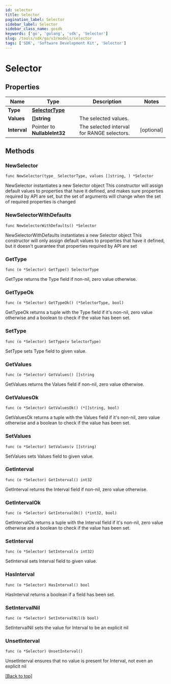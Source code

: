 ```yaml
---
id: selector
title: Selector
pagination_label: Selector
sidebar_label: Selector
sidebar_class_name: gosdk
keywords: ['go', 'golang', 'sdk', 'Selector'] 
slug: /tools/sdk/go/v3/models/selector
tags: ['SDK', 'Software Development Kit', 'Selector']
---
```


# Selector

## Properties

Name | Type | Description | Notes
------------ | ------------- | ------------- | -------------
**Type** | [**SelectorType**](SelectorType) |  | 
**Values** | **[]string** | The selected values.  | 
**Interval** | Pointer to **NullableInt32** | The selected interval for RANGE selectors.  | [optional] 

## Methods

### NewSelector

`func NewSelector(type_ SelectorType, values []string, ) *Selector`

NewSelector instantiates a new Selector object
This constructor will assign default values to properties that have it defined,
and makes sure properties required by API are set, but the set of arguments
will change when the set of required properties is changed

### NewSelectorWithDefaults

`func NewSelectorWithDefaults() *Selector`

NewSelectorWithDefaults instantiates a new Selector object
This constructor will only assign default values to properties that have it defined,
but it doesn't guarantee that properties required by API are set

### GetType

`func (o *Selector) GetType() SelectorType`

GetType returns the Type field if non-nil, zero value otherwise.

### GetTypeOk

`func (o *Selector) GetTypeOk() (*SelectorType, bool)`

GetTypeOk returns a tuple with the Type field if it's non-nil, zero value otherwise
and a boolean to check if the value has been set.

### SetType

`func (o *Selector) SetType(v SelectorType)`

SetType sets Type field to given value.


### GetValues

`func (o *Selector) GetValues() []string`

GetValues returns the Values field if non-nil, zero value otherwise.

### GetValuesOk

`func (o *Selector) GetValuesOk() (*[]string, bool)`

GetValuesOk returns a tuple with the Values field if it's non-nil, zero value otherwise
and a boolean to check if the value has been set.

### SetValues

`func (o *Selector) SetValues(v []string)`

SetValues sets Values field to given value.


### GetInterval

`func (o *Selector) GetInterval() int32`

GetInterval returns the Interval field if non-nil, zero value otherwise.

### GetIntervalOk

`func (o *Selector) GetIntervalOk() (*int32, bool)`

GetIntervalOk returns a tuple with the Interval field if it's non-nil, zero value otherwise
and a boolean to check if the value has been set.

### SetInterval

`func (o *Selector) SetInterval(v int32)`

SetInterval sets Interval field to given value.

### HasInterval

`func (o *Selector) HasInterval() bool`

HasInterval returns a boolean if a field has been set.

### SetIntervalNil

`func (o *Selector) SetIntervalNil(b bool)`

 SetIntervalNil sets the value for Interval to be an explicit nil

### UnsetInterval
`func (o *Selector) UnsetInterval()`

UnsetInterval ensures that no value is present for Interval, not even an explicit nil

[[Back to top]](#) 


